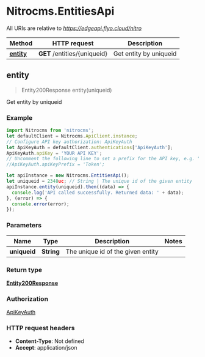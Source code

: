 # Nitrocms.EntitiesApi

All URIs are relative to *https://edgeapi.flyo.cloud/nitro*

Method | HTTP request | Description
------------- | ------------- | -------------
[**entity**](EntitiesApi.md#entity) | **GET** /entities/{uniqueid} | Get entity by uniqueid



## entity

> Entity200Response entity(uniqueid)

Get entity by uniqueid

### Example

```javascript
import Nitrocms from 'nitrocms';
let defaultClient = Nitrocms.ApiClient.instance;
// Configure API key authorization: ApiKeyAuth
let ApiKeyAuth = defaultClient.authentications['ApiKeyAuth'];
ApiKeyAuth.apiKey = 'YOUR API KEY';
// Uncomment the following line to set a prefix for the API key, e.g. "Token" (defaults to null)
//ApiKeyAuth.apiKeyPrefix = 'Token';

let apiInstance = new Nitrocms.EntitiesApi();
let uniqueid = 2348uc; // String | The unique id of the given entity
apiInstance.entity(uniqueid).then((data) => {
  console.log('API called successfully. Returned data: ' + data);
}, (error) => {
  console.error(error);
});

```

### Parameters


Name | Type | Description  | Notes
------------- | ------------- | ------------- | -------------
 **uniqueid** | **String**| The unique id of the given entity | 

### Return type

[**Entity200Response**](Entity200Response.md)

### Authorization

[ApiKeyAuth](../README.md#ApiKeyAuth)

### HTTP request headers

- **Content-Type**: Not defined
- **Accept**: application/json

